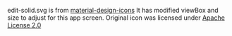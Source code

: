 edit-solid.svg is from [material-design-icons](https://github.com/google/material-design-icons)
It has modified viewBox and size to adjust for this app screen.
Original icon was licensed under [Apache License 2.0](https://www.apache.org/licenses/LICENSE-2.0.txt)
